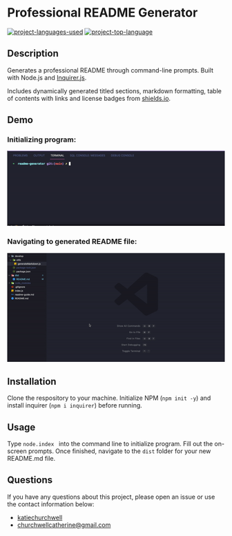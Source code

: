 # Professional README Generator
  [![project-languages-used](https://img.shields.io/github/languages/count/katiechurchwell/readme-generator?color=important)](https://github.com/imbingz/Github-Readme-Template)
  [![project-top-language](https://img.shields.io/github/languages/top/katiechurchwell/readme-generator?color=blueviolet)](https://github.com/imbingz/Github-Readme-Template)

## Description
Generates a professional README through command-line prompts. Built with Node.js and [Inquirer.js](https://github.com/SBoudrias/Inquirer.js).

Includes dynamically generated titled sections, markdown formatting, table of contents with links and license badges from [shields.io](https://shields.io/category/license).

## Demo
### Initializing program:
![Recording of how to initialize the generator](./images/init-demo.gif)

### Navigating to generated README file:
![Recording of where to find the generated README file](./images/file-demo.gif)

## Installation
Clone the respository to your machine. Initialize NPM (`npm init -y`) and install inquirer (`npm i inquirer`) before running.

## Usage
Type `node.index ` into the command line to initialize program. Fill out the on-screen prompts. Once finished, navigate to the `dist` folder for your new README.md file.

## Questions
  If you have any questions about this project, please open an issue or use the contact information below:
  * [katiechurchwell](https://www.github.com/katiechurchwell)
  * [churchwellcatherine@gmail.com](mailto:churchwellcatherine@gmail.com)